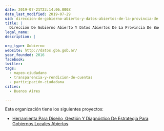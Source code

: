 ```yaml
---
date: 2019-07-21T23:14:06.000Z
date_last_modified: 2019-07-29
uid: direccion-de-gobierno-abierto-y-datos-abiertos-de-la-provincia-de-buenos-aires
title: |
  Dirección De Gobierno Abierto Y Datos Abiertos De La Provincia De Buenos Aires
legal_name: 
description: |
  
org_type: Gobierno
website: http://datos.gba.gob.ar/
year_founded: 2016
facebook: 
twitter: 
tags:
  - mapeo-ciudadano
  - transparencia-y-rendicion-de-cuentas
  - participación-ciudadana
cities: 
  - Buenos Aires

---
```


Esta organización tiene los siguientes proyectos:

- [Herramienta Para Diseño, Gestión Y Diagnóstico De Estrategia Para Gobiernos Locales Abiertos](/proyectos/herramienta-para-diseno-gestion-y-diagnostico-de-estrategia-para-gobiernos-locales-abiertos)

